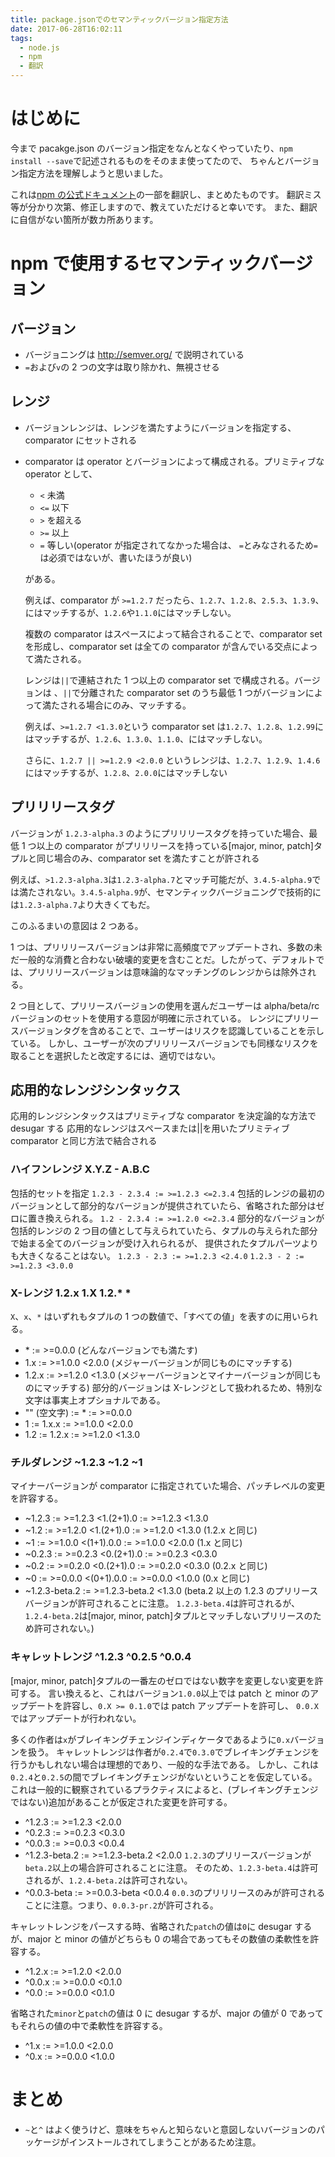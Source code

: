 ```yaml
---
title: package.jsonでのセマンティックバージョン指定方法
date: 2017-06-28T16:02:11
tags:
  - node.js
  - npm
  - 翻訳
---
```


# はじめに

今まで pacakge.json のバージョン指定をなんとなくやっていたり、`npm install --save`で記述されるものをそのまま使ってたので、
ちゃんとバージョン指定方法を理解しようと思いました。

これは[npm の公式ドキュメント](https://docs.npmjs.com/misc/semver)の一部を翻訳し、まとめたものです。
翻訳ミス等が分かり次第、修正しますので、教えていただけると幸いです。
また、翻訳に自信がない箇所が数カ所あります。

# npm で使用するセマンティックバージョン

## バージョン

- バージョニングは http://semver.org/ で説明されている
- `=`および`v`の 2 つの文字は取り除かれ、無視させる

## レンジ

- バージョンレンジは、レンジを満たすようにバージョンを指定する、comparator にセットされる
- comparator は operator とバージョンによって構成される。プリミティブな operator として、

  - `<` 未満
  - `<=` 以下
  - `>` を超える
  - `>=` 以上
  - `=` 等しい(operator が指定されてなかった場合は、 `=`とみなされるため`=`は必須ではないが、書いたほうが良い)

  がある。

  例えば、comparator が `>=1.2.7` だったら、`1.2.7`、`1.2.8`、`2.5.3`、`1.3.9`、にはマッチするが、`1.2.6`や`1.1.0`にはマッチしない。

  複数の comparator はスペースによって結合されることで、comparator set を形成し、comparator set は全ての comparator が含んでいる交点によって満たされる。

  レンジは`||`で連結された 1 つ以上の comparator set で構成される。バージョンは 、`||`で分離された comparator set のうち最低 1 つがバージョンによって満たされる場合にのみ、マッチする。

  例えば、`>=1.2.7 <1.3.0`という comparator set は`1.2.7`、`1.2.8`、`1.2.99`にはマッチするが、`1.2.6`、`1.3.0`、`1.1.0`、にはマッチしない。

  さらに、`1.2.7 || >=1.2.9 <2.0.0` というレンジは、`1.2.7`、`1.2.9`、`1.4.6`にはマッチするが、`1.2.8`、`2.0.0`にはマッチしない

## プリリリースタグ

バージョンが `1.2.3-alpha.3` のようにプリリリースタグを持っていた場合、最低 1 つ以上の comparator がプリリリースを持っている[major, minor, patch]タプルと同じ場合のみ、comparator set を満たすことが許される

例えば、`>1.2.3-alpha.3`は`1.2.3-alpha.7`とマッチ可能だが、`3.4.5-alpha.9`では満たされない。`3.4.5-alpha.9`が、セマンティックバージョニングで技術的には`1.2.3-alpha.7`より大きくてもだ。

このふるまいの意図は 2 つある。

1 つは、プリリリースバージョンは非常に高頻度でアップデートされ、多数の未だ一般的な消費と合わない破壊的変更を含むことだ。したがって、デフォルトでは、プリリリースバージョンは意味論的なマッチングのレンジからは除外される。

2 つ目として、プリリースバージョンの使用を選んだユーザーは alpha/beta/rc バージョンのセットを使用する意図が明確に示されている。
レンジにプリリースバージョンタグを含めることで、ユーザーはリスクを認識していることを示している。
しかし、ユーザーが次のプリリリースバージョンでも同様なリスクを取ることを選択したと改定するには、適切ではない。

## 応用的なレンジシンタックス

応用的レンジシンタックスはプリミティブな comparator を決定論的な方法で desugar する
応用的なレンジはスペースまたは||を用いたプリミティブ comparator と同じ方法で結合される

### ハイフンレンジ X.Y.Z - A.B.C

包括的セットを指定
`1.2.3 - 2.3.4 := >=1.2.3 <=2.3.4`
包括的レンジの最初のバージョンとして部分的なバージョンが提供されていたら、省略された部分はゼロに置き換えられる。
`1.2 - 2.3.4 := >=1.2.0 <=2.3.4`
部分的なバージョンが包括的レンジの 2 つ目の値として与えられていたら、タプルの与えられた部分で始まる全てのバージョンが受け入れられるが、
提供されたタプルパーツよりも大きくなることはない。
`1.2.3 - 2.3 := >=1.2.3 <2.4.0`
`1.2.3 - 2 := >=1.2.3 <3.0.0`

### X-レンジ 1.2.x 1.X 1.2.\* \*

`X`、`x`、`*` はいずれもタプルの 1 つの数値で、「すべての値」を表すのに用いられる。

- \* := >=0.0.0 (どんなバージョンでも満たす)
- 1.x := >=1.0.0 <2.0.0 (メジャーバージョンが同じものにマッチする)
- 1.2.x := >=1.2.0 <1.3.0 (メジャーバージョンとマイナーバージョンが同じものにマッチする)
  部分的バージョンは X-レンジとして扱われるため、特別な文字は事実上オプショナルである。
- "" (空文字) := \* := >=0.0.0
- 1 := 1.x.x := >=1.0.0 <2.0.0
- 1.2 := 1.2.x := >=1.2.0 <1.3.0

### チルダレンジ ~1.2.3 ~1.2 ~1

マイナーバージョンが comparator に指定されていた場合、パッチレベルの変更を許容する。

- ~1.2.3 := >=1.2.3 <1.(2+1).0 := >=1.2.3 <1.3.0
- ~1.2 := >=1.2.0 <1.(2+1).0 := >=1.2.0 <1.3.0 (1.2.x と同じ)
- ~1 := >=1.0.0 <(1+1).0.0 := >=1.0.0 <2.0.0 (1.x と同じ)
- ~0.2.3 := >=0.2.3 <0.(2+1).0 := >=0.2.3 <0.3.0
- ~0.2 := >=0.2.0 <0.(2+1).0 := >=0.2.0 <0.3.0 (0.2.x と同じ)
- ~0 := >=0.0.0 <(0+1).0.0 := >=0.0.0 <1.0.0 (0.x と同じ)
- ~1.2.3-beta.2 := >=1.2.3-beta.2 <1.3.0 (beta.2 以上の 1.2.3 のプリリースバージョンが許可されることに注意。
  `1.2.3-beta.4`は許可されるが、`1.2.4-beta.2`は[major, minor, patch]タプルとマッチしないプリリースのため許可されない。)

### キャレットレンジ ^1.2.3 ^0.2.5 ^0.0.4

[major, minor, patch]タプルの一番左のゼロではない数字を変更しない変更を許可する。
言い換えると、これはバージョン`1.0.0`以上では patch と minor のアップデートを許容し、`0.X >= 0.1.0`では patch アップデートを許可し、
`0.0.X`ではアップデートが行われない。

多くの作者は`x`がブレイキングチェンジインディケータであるように`0.x`バージョンを扱う。
キャレットレンジは作者が`0.2.4`で`0.3.0`でブレイキングチェンジを行うかもしれない場合は理想的であり、一般的な手法である。
しかし、これは`0.2.4`と`0.2.5`の間でブレイキングチェンジがないということを仮定している。
これは一般的に観察されているプラクティスによると、(ブレイキングチェンジではない)追加があることが仮定された変更を許可する。

- ^1.2.3 := >=1.2.3 <2.0.0
- ^0.2.3 := >=0.2.3 <0.3.0
- ^0.0.3 := >=0.0.3 <0.0.4
- ^1.2.3-beta.2 := >=1.2.3-beta.2 <2.0.0
  `1.2.3`のプリリースバージョンが`beta.2`以上の場合許可されることに注意。
  そのため、`1.2.3-beta.4`は許可されるが、`1.2.4-beta.2`は許可されない。
- ^0.0.3-beta := >=0.0.3-beta <0.0.4
  `0.0.3`のプリリリースのみが許可されることに注意。つまり、`0.0.3-pr.2`が許可される。

キャレットレンジをパースする時、省略された`patch`の値は`0`に desugar するが、major と minor の値がどちらも 0 の場合であってもその数値の柔軟性を許容する。

- ^1.2.x := >=1.2.0 <2.0.0
- ^0.0.x := >=0.0.0 <0.1.0
- ^0.0 := >=0.0.0 <0.1.0

省略された`minor`と`patch`の値は 0 に desugar するが、major の値が 0 であってもそれらの値の中で柔軟性を許容する。

- ^1.x := >=1.0.0 <2.0.0
- ^0.x := >=0.0.0 <1.0.0

# まとめ

- `~`と`^` はよく使うけど、意味をちゃんと知らないと意図しないバージョンのパッケージがインストールされてしまうことがあるため注意。
